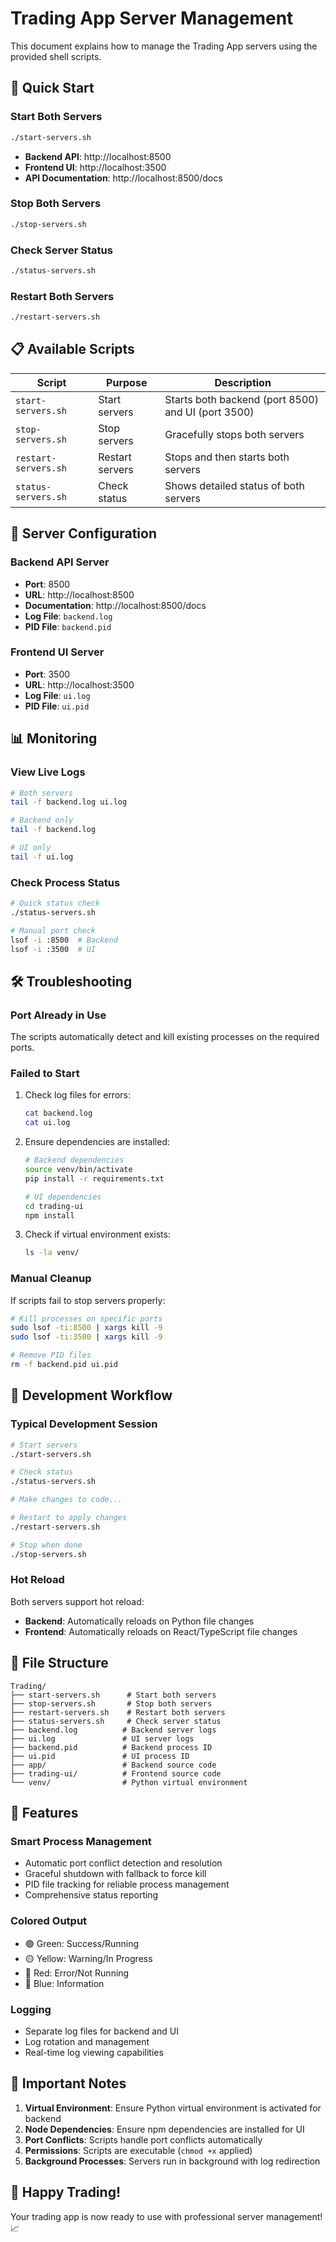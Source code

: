 # Trading App Server Management

This document explains how to manage the Trading App servers using the provided shell scripts.

## 🚀 Quick Start

### Start Both Servers
```bash
./start-servers.sh
```
- **Backend API**: http://localhost:8500
- **Frontend UI**: http://localhost:3500
- **API Documentation**: http://localhost:8500/docs

### Stop Both Servers
```bash
./stop-servers.sh
```

### Check Server Status
```bash
./status-servers.sh
```

### Restart Both Servers
```bash
./restart-servers.sh
```

## 📋 Available Scripts

| Script | Purpose | Description |
|--------|---------|-------------|
| `start-servers.sh` | Start servers | Starts both backend (port 8500) and UI (port 3500) |
| `stop-servers.sh` | Stop servers | Gracefully stops both servers |
| `restart-servers.sh` | Restart servers | Stops and then starts both servers |
| `status-servers.sh` | Check status | Shows detailed status of both servers |

## 🔧 Server Configuration

### Backend API Server
- **Port**: 8500
- **URL**: http://localhost:8500
- **Documentation**: http://localhost:8500/docs
- **Log File**: `backend.log`
- **PID File**: `backend.pid`

### Frontend UI Server
- **Port**: 3500
- **URL**: http://localhost:3500
- **Log File**: `ui.log`
- **PID File**: `ui.pid`

## 📊 Monitoring

### View Live Logs
```bash
# Both servers
tail -f backend.log ui.log

# Backend only
tail -f backend.log

# UI only
tail -f ui.log
```

### Check Process Status
```bash
# Quick status check
./status-servers.sh

# Manual port check
lsof -i :8500  # Backend
lsof -i :3500  # UI
```

## 🛠 Troubleshooting

### Port Already in Use
The scripts automatically detect and kill existing processes on the required ports.

### Failed to Start
1. Check log files for errors:
   ```bash
   cat backend.log
   cat ui.log
   ```

2. Ensure dependencies are installed:
   ```bash
   # Backend dependencies
   source venv/bin/activate
   pip install -r requirements.txt
   
   # UI dependencies
   cd trading-ui
   npm install
   ```

3. Check if virtual environment exists:
   ```bash
   ls -la venv/
   ```

### Manual Cleanup
If scripts fail to stop servers properly:
```bash
# Kill processes on specific ports
sudo lsof -ti:8500 | xargs kill -9
sudo lsof -ti:3500 | xargs kill -9

# Remove PID files
rm -f backend.pid ui.pid
```

## 🔄 Development Workflow

### Typical Development Session
```bash
# Start servers
./start-servers.sh

# Check status
./status-servers.sh

# Make changes to code...

# Restart to apply changes
./restart-servers.sh

# Stop when done
./stop-servers.sh
```

### Hot Reload
Both servers support hot reload:
- **Backend**: Automatically reloads on Python file changes
- **Frontend**: Automatically reloads on React/TypeScript file changes

## 📁 File Structure

```
Trading/
├── start-servers.sh      # Start both servers
├── stop-servers.sh       # Stop both servers
├── restart-servers.sh    # Restart both servers
├── status-servers.sh     # Check server status
├── backend.log          # Backend server logs
├── ui.log               # UI server logs
├── backend.pid          # Backend process ID
├── ui.pid               # UI process ID
├── app/                 # Backend source code
├── trading-ui/          # Frontend source code
└── venv/                # Python virtual environment
```

## 🎯 Features

### Smart Process Management
- Automatic port conflict detection and resolution
- Graceful shutdown with fallback to force kill
- PID file tracking for reliable process management
- Comprehensive status reporting

### Colored Output
- 🟢 Green: Success/Running
- 🟡 Yellow: Warning/In Progress
- 🔴 Red: Error/Not Running
- 🔵 Blue: Information

### Logging
- Separate log files for backend and UI
- Log rotation and management
- Real-time log viewing capabilities

## 🚨 Important Notes

1. **Virtual Environment**: Ensure Python virtual environment is activated for backend
2. **Node Dependencies**: Ensure npm dependencies are installed for UI
3. **Port Conflicts**: Scripts handle port conflicts automatically
4. **Permissions**: Scripts are executable (`chmod +x` applied)
5. **Background Processes**: Servers run in background with log redirection

## 🎉 Happy Trading!

Your trading app is now ready to use with professional server management! 📈
